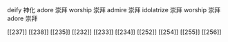 




deify 神化
adore 崇拜
worship 崇拜
admire 崇拜
idolatrize 崇拜
worship 崇拜
adore 崇拜

[[237]]
[[238]]
[[235]]
[[232]]
[[233]]
[[234]]
[[252]]
[[254]]
[[255]]
[[256]]